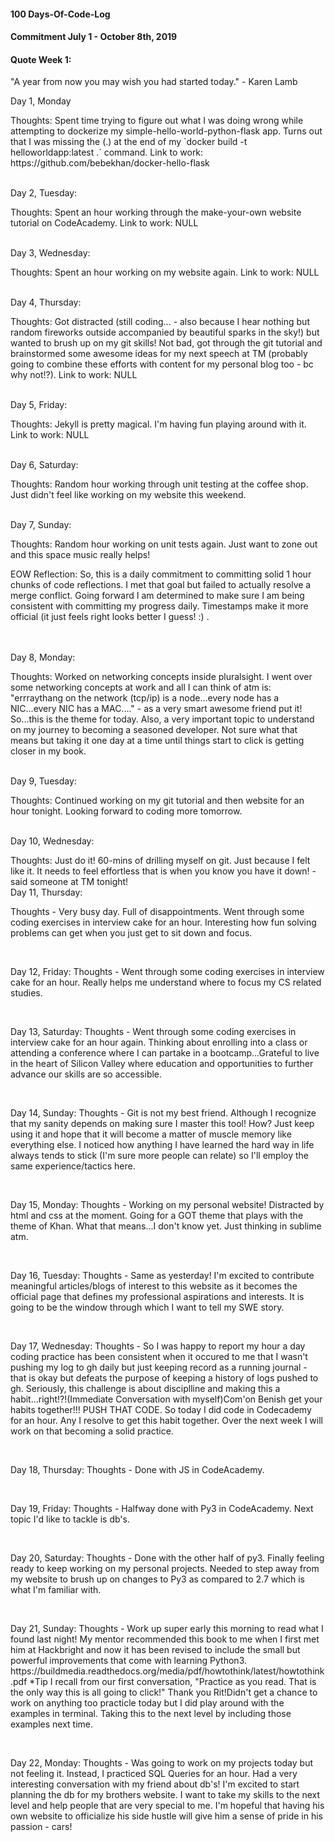 #### 100 Days-Of-Code-Log
#### Commitment July 1 - October 8th, 2019

#### Quote Week 1:
"A year from now you may wish you had started today." - Karen Lamb

Day 1, Monday
<p>Thoughts: Spent time trying to figure out what I was doing wrong while attempting to dockerize my simple-hello-world-python-flask app. Turns out that I was missing the (.) at the end of my `docker build -t helloworldapp:latest .` command.
Link to work: https://github.com/bebekhan/docker-hello-flask</p>
<br>
Day 2, Tuesday:
<p>Thoughts: Spent an hour working through the make-your-own website tutorial on CodeAcademy.
Link to work: NULL</p>
<br>
Day 3, Wednesday:
<p>Thoughts: Spent an hour working on my website again.
Link to work: NULL</p>
<br>
Day 4, Thursday: 
<p>Thoughts: Got distracted (still coding... - also because I hear nothing but random fireworks outside accompanied by beautiful sparks in the sky!) but wanted to brush up on my git skills! Not bad, got through the git tutorial and brainstormed some awesome ideas for my next speech at TM (probably going to combine these efforts with content for my personal blog too - bc why not!?).
Link to work: NULL</p>
<br>
Day 5, Friday: 
<p>Thoughts: Jekyll is pretty magical. I'm having fun playing around with it. 
Link to work: NULL</p>
<br>
Day 6, Saturday:
<p>Thoughts: Random hour working through unit testing at the coffee shop. Just didn't feel like working on my website this weekend.</p>
<br>
Day 7, Sunday: 
<p>Thoughts: Random hour working on unit tests again. Just want to zone out and this space music really helps! 
<br>
<p>EOW Reflection: So, this is a daily commitment to committing solid 1 hour chunks of code reflections. I met that goal but failed to actually resolve a merge conflict. Going forward I am determined to make sure I am being consistent with committing my progress daily. Timestamps make it more official (it just feels right looks better I guess! :) .</p>
<br>
<br>
Day 8, Monday: 
<p>Thoughts: Worked on networking concepts inside pluralsight. I went over some networking concepts at work and all I can think of atm is: "errraythang on the network (tcp/ip) is a node...every node has a NIC...every NIC has a MAC...." - as a very smart awesome friend put it! So...this is the theme for today. Also, a very important topic to understand on my journey to becoming a seasoned developer.  Not sure what that means but taking it one day at a time until things start to click is getting closer in my book.</p>
<br>
Day 9, Tuesday: 
<p>Thoughts: Continued working on my git tutorial and then website for an hour tonight. Looking forward to coding more tomorrow.</p>
<br>
Day 10, Wednesday:
<p>Thoughts: Just do it! 60-mins of drilling myself on git. Just because I felt like it. It needs to feel effortless that is when you know you have it down! - said someone at TM tonight!
<br>
Day 11, Thursday:
<p>Thoughts - Very busy day. Full of disappointments. Went through some  coding exercises in interview cake for an hour. Interesting how fun solving problems can get when you just get to sit down and focus.</p>
<br>
<p>Day 12, Friday:
Thoughts - Went through some  coding exercises in interview cake for an hour. Really helps me understand where to focus my CS related studies.</p>
<br>
<p>Day 13, Saturday:
Thoughts - Went through some  coding exercises in interview cake for an hour again. Thinking about enrolling into a class or attending a conference where I can partake in a bootcamp...Grateful to live in the heart of Silicon Valley where education and opportunities to further advance our skills are so accessible.</p>
<br>
<p>Day 14, Sunday:
Thoughts - Git is not my best friend. Although I recognize that my sanity depends on making sure I master this tool! How? Just keep using it and hope that it will become a matter of muscle memory like everything else. I noticed how anything I have learned the hard way in life always tends to stick (I'm sure more people can relate) so I'll employ the same experience/tactics here.</p>
<br>
<p>Day 15, Monday:
Thoughts - Working on my personal website! Distracted by html and css at the moment. Going for a GOT theme that plays with the theme of Khan. What that means...I don't know yet. Just thinking in sublime atm.</p>
<br>
<p>Day 16, Tuesday:
Thoughts - Same as yesterday! I'm excited to contribute meaningful articles/blogs of interest to this website as it becomes the official page that defines my professional aspirations and interests. It is going to be the window through which I want to tell my SWE story.</p>
<br>
<p>Day 17, Wednesday:
Thoughts - So I was happy to report my hour a day coding practice has been consistent when it occured to me that I wasn't pushing my log to gh daily but just keeping record as a running journal - that is okay but defeats the purpose of keeping a history of logs pushed to gh. Seriously, this challenge is about disciplline and making this a habit...right!?!(Immediate Conversation with myself)Com'on Benish get your habits together!!! PUSH THAT CODE. So today I did code in Codecademy for an hour. Any I resolve to get this habit together. Over the next week I will work on that becoming a solid practice.
</p>
<br>
<p>Day 18, Thursday:
Thoughts - Done with JS in CodeAcademy.</p>
<br>
<p>Day 19, Friday:
Thoughts - Halfway done with Py3 in CodeAcademy. Next topic I'd like to tackle is db's.</p>
<br>
<p>Day 20, Saturday:
Thoughts - Done with the other half of py3. Finally feeling ready to keep working on my personal projects. Needed to step away from my website to brush up on changes to Py3 as compared to 2.7 which is what I'm familiar with.</p>
<br>
<p>Day 21, Sunday:
Thoughts - Work up super early this morning to read what I found last night! My mentor recommended this book to me when I first met him at Hackbright and now it has been revised to include the small but powerful improvements that come with learning Python3. https://buildmedia.readthedocs.org/media/pdf/howtothink/latest/howtothink.pdf
*Tip I recall from our first conversation, "Practice as you read. That is the only way this is all going to click!" Thank you Rit!Didn't get a chance to work on anything too practicle today but I did play around with the examples in terminal. Taking this to the next level by including those examples next time. 
</p>
<br> 
<p>Day 22, Monday:
Thoughts - Was going to work on my projects today but not feeling it. Instead, I practiced SQL Queries for an hour. Had a very interesting conversation with my friend about db's! I'm excited to start planning the db for my brothers website. I want to take my skills to the next level and help people that are very special to me.  I'm hopeful that having his own website to officialize his side hustle will give him a sense of pride in his passion - cars! </p>
<br>

